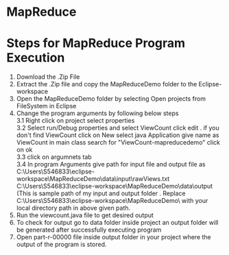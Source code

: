 # MapReduce

# Steps for MapReduce Program Execution

1. Download the .Zip File
2. Extract the .Zip file and copy the MapReduceDemo folder to the Eclipse-workspace 
3. Open the MapReduceDemo folder  by  selecting Open projects from FileSystem in Eclipse
4. Change the program arguments by following below steps <br>
    3.1 Right click on project  select properties <br>
    3.2 Select run/Debug properties and  select ViewCount click edit . if you don't find ViewCount click on New select java Application give name as ViewCount in main class search for  "ViewCount-mapreducedemo" click on ok  <br>
    3.3 click on argumnets tab <br> 
    3.4 In program Arguments give path for input file and output file as C:\Users\S546833\eclipse-workspace\MapReduceDemo\data\input\rawViews.txt                    C:\Users\S546833\eclipse-workspace\MapReduceDemo\data\output (This is sample path of my input and output folder . Replace  C:\Users\S546833\eclipse-workspace\MapReduceDemo\ with your local directory path in above given path.
5. Run the viewcount.java file to get desired output
6. To check for output go to data folder inside project an output folder will be generated after successfully executing program 
7. Open part-r-00000 file inside output folder in your project where the output of the program is stored.
